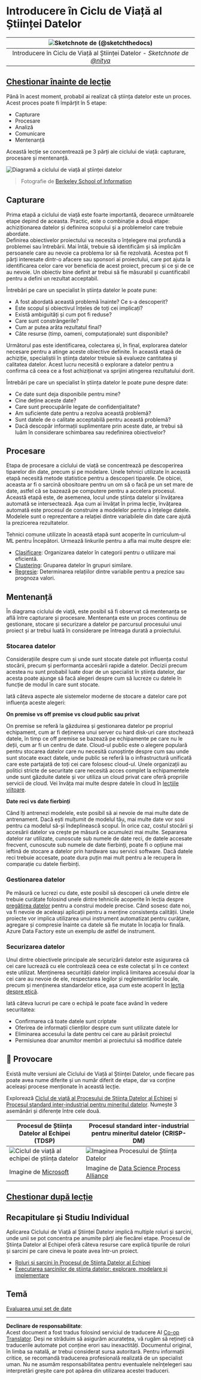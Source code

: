 <!--
CO_OP_TRANSLATOR_METADATA:
{
  "original_hash": "07e12a25d20b8f191e3cb651c27fdb2b",
  "translation_date": "2025-09-06T21:35:48+00:00",
  "source_file": "4-Data-Science-Lifecycle/14-Introduction/README.md",
  "language_code": "ro"
}
-->
# Introducere în Ciclu de Viață al Științei Datelor

|![ Sketchnote de [(@sketchthedocs)](https://sketchthedocs.dev) ](../../sketchnotes/14-DataScience-Lifecycle.png)|
|:---:|
| Introducere în Ciclu de Viață al Științei Datelor - _Sketchnote de [@nitya](https://twitter.com/nitya)_ |

## [Chestionar înainte de lecție](https://ff-quizzes.netlify.app/en/ds/quiz/26)

Până în acest moment, probabil ai realizat că știința datelor este un proces. Acest proces poate fi împărțit în 5 etape:

- Capturare
- Procesare
- Analiză
- Comunicare
- Mentenanță

Această lecție se concentrează pe 3 părți ale ciclului de viață: capturare, procesare și mentenanță.

![Diagramă a ciclului de viață al științei datelor](../../../../translated_images/data-science-lifecycle.a1e362637503c4fb0cd5e859d7552edcdb4aa629a279727008baa121f2d33f32.ro.jpg)  
> Fotografie de [Berkeley School of Information](https://ischoolonline.berkeley.edu/data-science/what-is-data-science/)

## Capturare

Prima etapă a ciclului de viață este foarte importantă, deoarece următoarele etape depind de aceasta. Practic, este o combinație a două etape: achiziționarea datelor și definirea scopului și a problemelor care trebuie abordate.  
Definirea obiectivelor proiectului va necesita o înțelegere mai profundă a problemei sau întrebării. Mai întâi, trebuie să identificăm și să implicăm persoanele care au nevoie ca problema lor să fie rezolvată. Acestea pot fi părți interesate dintr-o afacere sau sponsori ai proiectului, care pot ajuta la identificarea celor care vor beneficia de acest proiect, precum și ce și de ce au nevoie. Un obiectiv bine definit ar trebui să fie măsurabil și cuantificabil pentru a defini un rezultat acceptabil.

Întrebări pe care un specialist în știința datelor le poate pune:
- A fost abordată această problemă înainte? Ce s-a descoperit?
- Este scopul și obiectivul înțeles de toți cei implicați?
- Există ambiguități și cum pot fi reduse?
- Care sunt constrângerile?
- Cum ar putea arăta rezultatul final?
- Câte resurse (timp, oameni, computaționale) sunt disponibile?

Următorul pas este identificarea, colectarea și, în final, explorarea datelor necesare pentru a atinge aceste obiective definite. În această etapă de achiziție, specialiștii în știința datelor trebuie să evalueze cantitatea și calitatea datelor. Acest lucru necesită o explorare a datelor pentru a confirma că ceea ce a fost achiziționat va sprijini atingerea rezultatului dorit.

Întrebări pe care un specialist în știința datelor le poate pune despre date:
- Ce date sunt deja disponibile pentru mine?
- Cine deține aceste date?
- Care sunt preocupările legate de confidențialitate?
- Am suficiente date pentru a rezolva această problemă?
- Sunt datele de o calitate acceptabilă pentru această problemă?
- Dacă descopăr informații suplimentare prin aceste date, ar trebui să luăm în considerare schimbarea sau redefinirea obiectivelor?

## Procesare

Etapa de procesare a ciclului de viață se concentrează pe descoperirea tiparelor din date, precum și pe modelare. Unele tehnici utilizate în această etapă necesită metode statistice pentru a descoperi tiparele. De obicei, aceasta ar fi o sarcină obositoare pentru un om să o facă pe un set mare de date, astfel că se bazează pe computere pentru a accelera procesul. Această etapă este, de asemenea, locul unde știința datelor și învățarea automată se intersectează. Așa cum ai învățat în prima lecție, învățarea automată este procesul de construire a modelelor pentru a înțelege datele. Modelele sunt o reprezentare a relației dintre variabilele din date care ajută la prezicerea rezultatelor.

Tehnici comune utilizate în această etapă sunt acoperite în curriculum-ul ML pentru Începători. Urmează linkurile pentru a afla mai multe despre ele:

- [Clasificare](https://github.com/microsoft/ML-For-Beginners/tree/main/4-Classification): Organizarea datelor în categorii pentru o utilizare mai eficientă.
- [Clustering](https://github.com/microsoft/ML-For-Beginners/tree/main/5-Clustering): Gruparea datelor în grupuri similare.
- [Regresie](https://github.com/microsoft/ML-For-Beginners/tree/main/2-Regression): Determinarea relațiilor dintre variabile pentru a prezice sau prognoza valori.

## Mentenanță

În diagrama ciclului de viață, este posibil să fi observat că mentenanța se află între capturare și procesare. Mentenanța este un proces continuu de gestionare, stocare și securizare a datelor pe parcursul procesului unui proiect și ar trebui luată în considerare pe întreaga durată a proiectului.

### Stocarea datelor

Considerațiile despre cum și unde sunt stocate datele pot influența costul stocării, precum și performanța accesării rapide a datelor. Decizii precum acestea nu sunt probabil luate doar de un specialist în știința datelor, dar acesta poate ajunge să facă alegeri despre cum să lucreze cu datele în funcție de modul în care sunt stocate.

Iată câteva aspecte ale sistemelor moderne de stocare a datelor care pot influența aceste alegeri:

**On premise vs off premise vs cloud public sau privat**

On premise se referă la găzduirea și gestionarea datelor pe propriul echipament, cum ar fi deținerea unui server cu hard disk-uri care stochează datele, în timp ce off premise se bazează pe echipamente pe care nu le deții, cum ar fi un centru de date. Cloud-ul public este o alegere populară pentru stocarea datelor care nu necesită cunoștințe despre cum sau unde sunt stocate exact datele, unde public se referă la o infrastructură unificată care este partajată de toți cei care folosesc cloud-ul. Unele organizații au politici stricte de securitate care necesită acces complet la echipamentele unde sunt găzduite datele și vor utiliza un cloud privat care oferă propriile servicii de cloud. Vei învăța mai multe despre datele în cloud în [lecțiile viitoare](https://github.com/microsoft/Data-Science-For-Beginners/tree/main/5-Data-Science-In-Cloud).

**Date reci vs date fierbinți**

Când îți antrenezi modelele, este posibil să ai nevoie de mai multe date de antrenament. Dacă ești mulțumit de modelul tău, mai multe date vor sosi pentru ca modelul să-și îndeplinească scopul. În orice caz, costul stocării și accesării datelor va crește pe măsură ce acumulezi mai multe. Separarea datelor rar utilizate, cunoscute sub numele de date reci, de datele accesate frecvent, cunoscute sub numele de date fierbinți, poate fi o opțiune mai ieftină de stocare a datelor prin hardware sau servicii software. Dacă datele reci trebuie accesate, poate dura puțin mai mult pentru a le recupera în comparație cu datele fierbinți.

### Gestionarea datelor

Pe măsură ce lucrezi cu date, este posibil să descoperi că unele dintre ele trebuie curățate folosind unele dintre tehnicile acoperite în lecția despre [pregătirea datelor](https://github.com/microsoft/Data-Science-For-Beginners/tree/main/2-Working-With-Data/08-data-preparation) pentru a construi modele precise. Când sosesc date noi, va fi nevoie de aceleași aplicații pentru a menține consistența calității. Unele proiecte vor implica utilizarea unui instrument automatizat pentru curățare, agregare și compresie înainte ca datele să fie mutate în locația lor finală. Azure Data Factory este un exemplu de astfel de instrument.

### Securizarea datelor

Unul dintre obiectivele principale ale securizării datelor este asigurarea că cei care lucrează cu ele controlează ceea ce este colectat și în ce context este utilizat. Menținerea securității datelor implică limitarea accesului doar la cei care au nevoie de ele, respectarea legilor și reglementărilor locale, precum și menținerea standardelor etice, așa cum este acoperit în [lecția despre etică](https://github.com/microsoft/Data-Science-For-Beginners/tree/main/1-Introduction/02-ethics).

Iată câteva lucruri pe care o echipă le poate face având în vedere securitatea:
- Confirmarea că toate datele sunt criptate
- Oferirea de informații clienților despre cum sunt utilizate datele lor
- Eliminarea accesului la date pentru cei care au părăsit proiectul
- Permisiunea doar anumitor membri ai proiectului să modifice datele

## 🚀 Provocare

Există multe versiuni ale Ciclului de Viață al Științei Datelor, unde fiecare pas poate avea nume diferite și un număr diferit de etape, dar va conține aceleași procese menționate în această lecție.

Explorează [Ciclul de viață al Procesului de Știința Datelor al Echipei](https://docs.microsoft.com/en-us/azure/architecture/data-science-process/lifecycle) și [Procesul standard inter-industrial pentru mineritul datelor](https://www.datascience-pm.com/crisp-dm-2/). Numește 3 asemănări și diferențe între cele două.

|Procesul de Știința Datelor al Echipei (TDSP)|Procesul standard inter-industrial pentru mineritul datelor (CRISP-DM)|
|--|--|
|![Ciclul de viață al echipei de știința datelor](../../../../translated_images/tdsp-lifecycle2.e19029d598e2e73d5ef8a4b98837d688ec6044fe332c905d4dbb69eb6d5c1d96.ro.png) | ![Imaginea Procesului de Știința Datelor](../../../../translated_images/CRISP-DM.8bad2b4c66e62aa75278009e38e3e99902c73b0a6f63fd605a67c687a536698c.ro.png) |
| Imagine de [Microsoft](https://docs.microsoft.comazure/architecture/data-science-process/lifecycle) | Imagine de [Data Science Process Alliance](https://www.datascience-pm.com/crisp-dm-2/) |

## [Chestionar după lecție](https://ff-quizzes.netlify.app/en/ds/quiz/27)

## Recapitulare și Studiu Individual

Aplicarea Ciclului de Viață al Științei Datelor implică multiple roluri și sarcini, unde unii se pot concentra pe anumite părți ale fiecărei etape. Procesul de Știința Datelor al Echipei oferă câteva resurse care explică tipurile de roluri și sarcini pe care cineva le poate avea într-un proiect.

* [Roluri și sarcini în Procesul de Știința Datelor al Echipei](https://docs.microsoft.com/en-us/azure/architecture/data-science-process/roles-tasks)  
* [Executarea sarcinilor de știința datelor: explorare, modelare și implementare](https://docs.microsoft.com/en-us/azure/architecture/data-science-process/execute-data-science-tasks)

## Temă

[Evaluarea unui set de date](assignment.md)

---

**Declinare de responsabilitate**:  
Acest document a fost tradus folosind serviciul de traducere AI [Co-op Translator](https://github.com/Azure/co-op-translator). Deși ne străduim să asigurăm acuratețea, vă rugăm să rețineți că traducerile automate pot conține erori sau inexactități. Documentul original, în limba sa natală, ar trebui considerat sursa autoritară. Pentru informații critice, se recomandă traducerea profesională realizată de un specialist uman. Nu ne asumăm responsabilitatea pentru eventualele neînțelegeri sau interpretări greșite care pot apărea din utilizarea acestei traduceri.